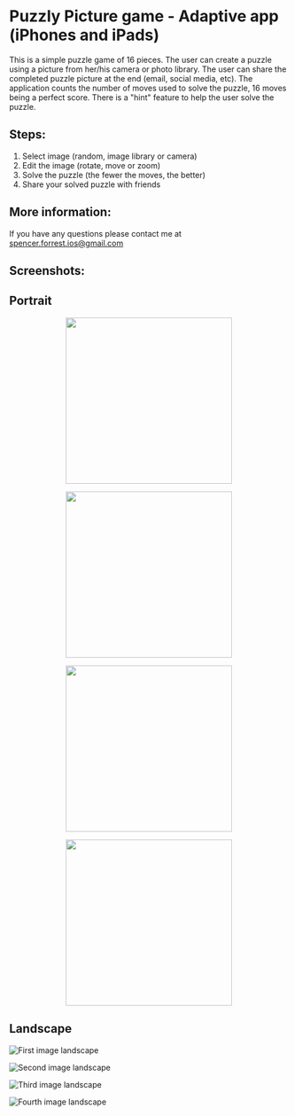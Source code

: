 # Puzzly Picture game - Adaptive app (iPhones and iPads)

This is a simple puzzle game of 16 pieces. 
The user can create a puzzle using a picture from her/his camera or photo library.
The user can share the completed puzzle picture at the end (email, social media, etc). 
The application counts the number of moves used to solve the puzzle, 16 moves being a perfect score.
There is a "hint" feature to help the user solve the puzzle.

## Steps:
1. Select image (random, image library or camera)
2. Edit the image (rotate, move or zoom)
3. Solve the puzzle (the fewer the moves, the better)
4. Share your solved puzzle with friends

## More information:
If you have any questions please contact me at [spencer.forrest.ios@gmail.com](mailto:spencer.forrest.ios@gmail.com)

## Screenshots:
## Portrait

<p align="center">
<img src="Images/Portrait1.png" width="300">
</p>

<p align="center">
<img src="Images/Portrait2.png" width="300">
</p>

<p align="center">
<img src="Images/Portrait3.png" width="300">
</p>

<p align="center">
<img src="Images/Portrait4.png" width="300">
</p>

## Landscape

![First image landscape](Images/Landscape1.png)


![Second image landscape](Images/Landscape2.png)


![Third image landscape](Images/Landscape3.png)


![Fourth image landscape](Images/Landscape4.png)
